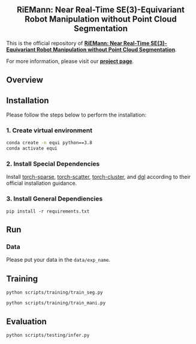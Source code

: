 <h2 align="center">
  <b>RiEMann: Near Real-Time SE(3)-Equivariant Robot Manipulation without Point Cloud Segmentation</b>

<!-- <div align="center">
    <a href="" target="_blank">
    <img src="https://img.shields.io/badge/Paper-arXiv-green" alt="Paper arXiv"></a>
    <a href="" target="_blank">
    <img src="https://img.shields.io/badge/Page-RiEMann-blue" alt="Project Page"/></a>
</div> -->
</h2>

This is the official repository of [**RiEMann: Near Real-Time SE(3)-Equivariant Robot Manipulation without Point Cloud Segmentation**](https://github.com/HeegerGao/RiEMann).

For more information, please visit our [**project page**](https://github.com/HeegerGao/RiEMann).

## Overview

## Installation

Please follow the steps below to perform the installation:

### 1. Create virtual environment
```bash
conda create -n equi python==3.8
conda activate equi
```

### 2. Install Special Dependencies
Install [torch-sparse](https://github.com/rusty1s/pytorch_sparse), [torch-scatter](https://github.com/rusty1s/pytorch_scatter), [torch-cluster](https://github.com/rusty1s/pytorch_cluster), and [dgl](https://www.dgl.ai/pages/start.html) according to their official installation guidance.

### 3. Install General Dependiencies

```pip install -r requirements.txt```

## Run

### Data

Please put your data in the `data/exp_name`.

## Training

`python scripts/training/train_seg.py`

`python scripts/training/train_mani.py`

## Evaluation

`python scripts/testing/infer.py`




